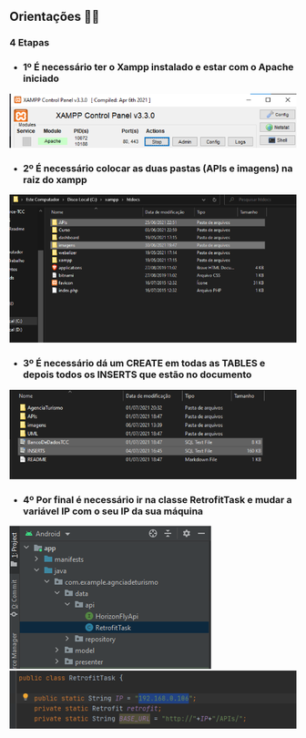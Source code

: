 ## Orientações :man_teacher:

### 4 Etapas

- ### 1º É necessário ter o Xampp instalado e estar com o Apache iniciado

<img src="imagens\imagensReadme\apache.png"/>

- ### 2º É necessário colocar as duas pastas (APIs e imagens) na raiz do xampp

<img src="imagens\imagensReadme\raiz.png"/>

- ### 3º É necessário dá um CREATE em todas as TABLES e depois todos os  INSERTS que estão no documento

<img src="imagens\imagensReadme\mysql.png"/>

- ### 4º Por final é necessário ir na classe RetrofitTask e mudar a variável IP com o seu IP da sua máquina

 <div>
    <img src="imagens\imagensReadme\retrofit.png"/>
    <img src="imagens\imagensReadme\ip.png"/>
 <div/>
